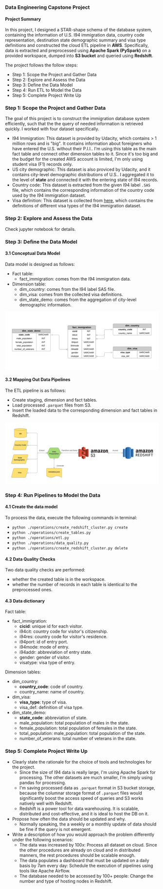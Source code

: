 ### Data Engineering Capstone Project

#### Project Summary

In this project, I designed a STAR-shape schema of the database system, containing the information of U.S. I94 immigration data, country code representation, destination state demographic summary and visa type definitions and constructed the cloud ETL pipeline in **AWS**. Specifically, data is extracted and preprocessed using **Apache Spark (PySpark)** on a provided workspace, dumped into **S3 bucket** and queried using **Redshift**.

The project follows the follow steps:
* Step 1: Scope the Project and Gather Data
* Step 2: Explore and Assess the Data
* Step 3: Define the Data Model
* Step 4: Run ETL to Model the Data
* Step 5: Complete Project Write Up

### Step 1: Scope the Project and Gather Data

The goal of this project is to construct the immigration database system efficiently, such that the the query of needed information is retrieved quickly. I worked with four dataset specifically. 

- I94 Immigration: This dataset is provided by Udacity, which contains > 1 million rows and is "big". It contains information about foreigners who have entered the U.S. without their P.I.I.. I'm using this table as the main fact table and connect other dimension tables to it. Since it's too big and the budget for the created AWS account is limited, I'm only using student visa (F1) records only. 
- US city demographic: This dataset is also proviced by Udacity, and it contains city-level demographic distributions of U.S.. I aggregated it to the level of **state** and connected it with the entering state of I94 records.
- Country code: This dataset is extracted from the given I94 label ```.SAS``` file, which contains the corresponding information of the country code used by the I94 immigration dataset.
- Visa definition: This dataset is collected from [here](https://www.trade.gov/i-94-arrivals-program), which contains the definitions of different visa types of the I94 immigration dataset.

### Step 2: Explore and Assess the Data
Check jupyter notebook for details.

### Step 3: Define the Data Model
#### 3.1 Conceptual Data Model

Data model is designed as follows:
- Fact table:
    - fact_immigration: comes from the I94 immigration data.
- Dimension table:
    - dim_country: comes from the I94 label SAS file.
    - dim_visa: comes from the collected visa definitions.
    - dim_state_demo: comes from the aggregation of city-level demographic information.
    
![schema](./DB_schema.svg)

#### 3.2 Mapping Out Data Pipelines

The ETL pipeline is as follows: 
- Create staging, dimension and fact tables.
- Load processed ```.parquet``` files from S3.
- Insert the loaded data to the corresponding dimension and fact tables in Redshift.

![pipeline](./Pipeline.svg)

### Step 4: Run Pipelines to Model the Data 
#### 4.1 Create the data model

To process the data, execute the following commands in terminal:

* ```python ./operations/create_redshift_cluster.py create```
* ```python ./operations/create_tables.py```
* ```python ./operations/etl.py```
* ```python ./operations/data_quality.py```
* ```python ./operations/create_redshift_cluster.py delete```

#### 4.2 Data Quality Checks

Two data quality checks are performed:
- whether the created table is in the workspace.
- whether the number of records in each table is identical to the preprocessed ones.

#### 4.3 Data dictionary

Fact table:
- fact_immigration:
    - **cicid**: unique id for each visitor.
    - i94cit: country code for visitor's citizenship.
    - i94res: country code for visitor's residence.
    - i94port: id of entry port.
    - i94mode: mode of entry.
    - i94addr: abbreviation of entry state.
    - gender: gender of visitor.
    - visatype: visa type of entry.

Dimension tables:
- dim_country:
    - **country_code**: code of country.
    - country_name: name of country.
- dim_visa:
    - **visa_type**: type of visa.
    - visa_def: definition of visa type.
- dim_state_demo:
    - **state_code**: abbreviation of state.
    - male_population: total population of males in the state.
    - female_population: total population of females in the state.
    - total_population: male_population: total population of the state.
    - number_of_veterans: total number of veterans in the state.
    
### Step 5: Complete Project Write Up
* Clearly state the rationale for the choice of tools and technologies for the project.
    * Since the size of I94 data is really large, I'm using Apache Spark for processing. The other datasets are much smaller, I'm simply using pandas for processing.
    * I'm saving processed data as ```.parquet``` format in S3 bucket storage, because the columnar storage format of ```.parquet``` files would significantly boost the access speed of queries and S3 works natively well with Redshift. 
    * Redshift is a power tool for data warehousing. It is scalable, distributed and cost-effective, and it is ideal to host the DB on it.
* Propose how often the data should be updated and why.
    * Normally speaking, the a weekly or a monthly update of data should be fine if the query is not emergent.
* Write a description of how you would approach the problem differently under the following scenarios:
    * The data was increased by 100x: Process all dataset on cloud. Since the other procedures are already on cloud and in distributed manners, the rest procedures should be scalable enough. 
    * The data populates a dashboard that must be updated on a daily basis by 7am every day: Schedule the execution of pipelines using tools like Apache Airflow.
    * The database needed to be accessed by 100+ people: Change the number and type of hosting nodes in Redshift.
